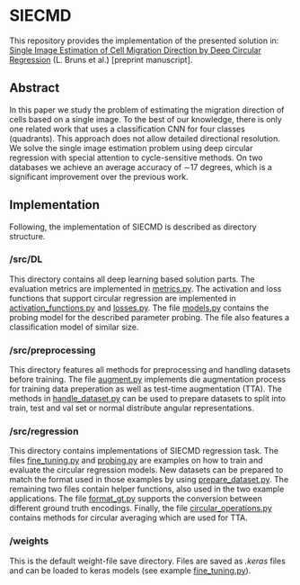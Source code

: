 # SIECMD
This repository provides the implementation of the presented solution in: 
[Single Image Estimation of Cell Migration Direction by Deep Circular Regression](https://arxiv.org/abs/2406.19162) (L. Bruns et al.) [preprint manuscript].

## Abstract
In this paper we study the problem of estimating the migration direction of cells based on a single image. To the best of our knowledge, there is only one related work that uses a classification CNN for four classes (quadrants). This approach does not allow detailed directional resolution. We solve the single image estimation problem using deep circular regression with special attention to cycle-sensitive methods. On two databases we achieve an average accuracy of ∼17 degrees, which is a significant improvement over the previous work. 

## Implementation
Following, the implementation of SIECMD is described as directory structure. 

### /src/DL
This directory contains all deep learning based solution parts. 
The evaluation metrics are implemented in [metrics.py](./src/DL/metrics.py). 
The activation and loss functions that support circular regression are implemented in [activation_functions.py](./src/DL/activation_functions.py) and [losses.py](./src/DL/losses.py). The file [models.py](./src/DL/models.py) contains the probing model for the described parameter probing. The file also features a classification model of similar size. 

### /src/preprocessing
This directory features all methods for preprocessing and handling datasets before training. The file [augment.py](./src/preprocessing/augment.py) implements die augmentation process for training data preperation as well as test-time augmentation (TTA). The methods in [handle_dataset.py](./src/preprocessing/handle_dataset.py) can be used to prepare datasets to split into train, test and val set or normal distribute angular representations. 

### /src/regression
This directory contains implementations of SIECMD regression task. The files [fine_tuning.py](./src/regression/fine_tuning.py) and [probing.py](./src/regression/probing.py) are examples on how to train and evaluate the circular regression models. New datasets can be prepared to match the format used in those examples by using [prepare_dataset.py](./src/regression/prepare_dataset.py). The remaining two files contain helper functions, also used in the two example applications. The file [format_gt.py](./src/regression/format_gt.py) supports the conversion between different ground truth encodings. Finally, the file [circular_operations.py](./src/regression/circular_operations.py) contains methods for circular averaging which are used for TTA.

### /weights
This is the default weight-file save directory. Files are saved as *.keras* files and can be loaded to keras models (see example [fine_tuning.py](./src/regression/fine_tuning.py)). 

